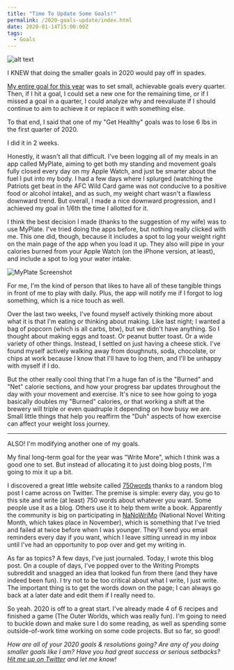 ```yaml
---
title: "Time To Update Some Goals!"
permalink: /2020-goals-update/index.html
date: 2020-01-14T15:00:00Z
tags: 
  - Goals
---
```


![alt text][headerImg]

I KNEW that doing the smaller goals in 2020 would pay off in spades.

[My entire goal for this year][2020goals] was to set small, achievable goals every quarter. Then, if I hit a goal, I could set a new one for the remaining time, or if I missed a goal in a quarter, I could analyze why and reevaluate if I should continue to aim to achieve it or replace it with something else.

To that end, I said that one of my "Get Healthy" goals was to lose 6 lbs in the first quarter of 2020.

I did it in 2 weeks.

Honestly, it wasn't all that difficult. I've been logging all of my meals in an app called MyPlate, aiming to get both my standing and movement goals fully closed every day on my Apple Watch, and just be smarter about the fuel I put into my body. I had a few days where I splurged (watching the Patriots get beat in the AFC Wild Card game was not conducive to a positive food or alcohol intake), and as such, my weight chart wasn't a flawless downward trend. But overall, I made a nice downward progression, and I achieved my goal in 1/6th the time I allotted for it.

I think the best decision I made (thanks to the suggestion of my wife) was to use MyPlate. I've tried doing the apps before, but nothing really clicked with me. This one did, though, because it includes a spot to log your weight right on the main page of the app when you load it up. They also will pipe in your calories burned from your Apple Watch (on the iPhone version, at least), and include a spot to log your water intake.

![MyPlate Screenshot][myPlate]

For me, I'm the kind of person that likes to have all of these tangible things in front of me to play with daily. Plus, the app will notify me if I forgot to log something, which is a nice touch as well.

Over the last two weeks, I've found myself actively thinking more about what it is that I'm eating or thinking about making. Like last night; I wanted a bag of popcorn (which is all carbs, btw), but we didn't have anything. So I thought about making eggs and toast. Or peanut butter toast. Or a wide variety of other things. Instead, I settled on just having a cheese stick. I've found myself actively walking away from doughnuts, soda, chocolate, or chips at work because I know that I'll have to log them, and I'll be unhappy with myself if I do.

But the other really cool thing that I'm a huge fan of is the "Burned" and "Net" calorie sections, and how your progress bar updates throughout the day with your movement and exercise. It's nice to see how going to yoga basically doubles my "Burned" calories, or that working a shift at the brewery will triple or even quadruple it depending on how busy we are. Small little things that help you reaffirm the "Duh" aspects of how exercise can affect your weight loss journey.

---

ALSO! I'm modifying another one of my goals.

My final long-term goal for the year was "Write More", which I think was a good one to set. But instead of allocating it to just doing blog posts, I'm going to mix it up a bit.

I discovered a great little website called [750words](https://750words.com/) thanks to a random blog post I came across on Twitter. The premise is simple: every day, you go to this site and write (at least) 750 words about whatever you want. Some people use it as a blog. Others use it to help them write a book. Apparently the community is big on participating in [NaNoWriMo](https://www.nanowrimo.org/) (National Novel Writing Month, which takes place in November), which is something that I've tried and failed at twice before when I was younger. They'll send you email reminders every day if you want, which I leave sitting unread in my inbox until I've had an opportunity to pop over and get my writing in.

As far as topics? A few days, I've just journaled. Today, I wrote this blog post. On a couple of days, I've popped over to the Writing Prompts subreddit and snagged an idea that looked fun from there (and they have indeed been fun). I try not to be too critical about what I write, I just write. The important thing is to get the words down on the page; I can always go back at a later date and edit them if I really need to.

So yeah. 2020 is off to a great start. I've already made 4 of 6 recipes and finished a game (The Outer Worlds, which was really fun). I'm going to need to buckle down and make sure I do some reading, as well as spending some outside-of-work time working on some code projects. But so far, so good!

*How are all of your 2020 goals & resolutions going? Are any of you doing smaller goals like I am? Have you had great success or serious setbacks? [Hit me up on Twitter][twitter] and let me know!*

[headerImg]: https://i.imgur.com/uxX3gc8.png
[myPlate]: https://i.imgur.com/agwKUrN.png
[2020goals]: https://niclake.me/2020-goals
[twitter]: http://twitter.com/niclake
